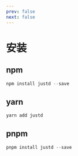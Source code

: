 ```yaml
---
prev: false
next: false
---
```

# 安装

## npm

``` js
npm install justd --save
```

## yarn

``` js
yarn add justd
```

## pnpm

``` js
pnpm install justd --save
```
